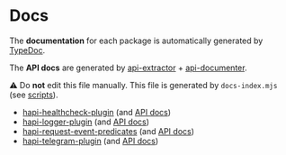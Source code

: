 
# Docs

The **documentation** for each package is automatically generated by [TypeDoc](https://typedoc.org/).

The **API docs** are generated by [api-extractor](https://api-extractor.com/) + [api-documenter](https://api-extractor.com/pages/setup/generating_docs/).

:warning: Do **not** edit this file manually. This file is generated by `docs-index.mjs` (see [scripts](https://github.com/jackdbd/matsuri/tree/main/scripts/README.md)).

- [hapi-healthcheck-plugin](./hapi-healthcheck-plugin/index.html) (and [API docs](https://github.com/jackdbd/matsuri/tree/main/packages/hapi-healthcheck-plugin/api-docs/index.md))
- [hapi-logger-plugin](./hapi-logger-plugin/index.html) (and [API docs](https://github.com/jackdbd/matsuri/tree/main/packages/hapi-logger-plugin/api-docs/index.md))
- [hapi-request-event-predicates](./hapi-request-event-predicates/index.html) (and [API docs](https://github.com/jackdbd/matsuri/tree/main/packages/hapi-request-event-predicates/api-docs/index.md))
- [hapi-telegram-plugin](./hapi-telegram-plugin/index.html) (and [API docs](https://github.com/jackdbd/matsuri/tree/main/packages/hapi-telegram-plugin/api-docs/index.md))